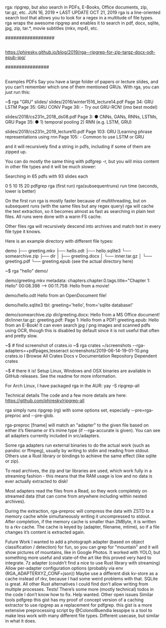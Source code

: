 rga: ripgrep, but also search in PDFs, E-Books, Office documents, zip, tar.gz, etc.
JUN 16, 2019 • LAST UPDATE OCT 21, 2019
rga is a line-oriented search tool that allows you to look for a regex in a multitude of file types. rga wraps the awesome ripgrep and enables it to search in pdf, docx, sqlite, jpg, zip, tar.*, movie subtitles (mkv, mp4), etc.

##################
##
##

https://phiresky.github.io/blog/2019/rga--ripgrep-for-zip-targz-docx-odt-epub-jpg/

################
##
##

Examples
PDFs
Say you have a large folder of papers or lecture slides, and you can’t remember which one of them mentioned GRUs. With rga, you can just run this:

~$ rga "GRU" slides/
slides/2016/winter1516_lecture14.pdf
Page 34:   GRU                            LSTM
Page 35:   GRU                            CONV
Page 38:     - Try out GRU-RCN! (imo best model)

slides/2018/cs231n_2018_ds08.pdf
Page  3: ●   CNNs, GANs, RNNs, LSTMs, GRU
Page 35: ● 1) temporal pooling 2) RNN (e.g. LSTM, GRU)

slides/2019/cs231n_2019_lecture10.pdf
Page 103:   GRU [Learning phrase representations using rnn
Page 105:    - Common to use LSTM or GRU

and it will recursively find a string in pdfs, including if some of them are zipped up.

You can do mostly the same thing with pdfgrep -r, but you will miss content in other file types and it will be much slower:

Searching in 65 pdfs with 93 slides each

0
5
10
15
20
pdfgrep
rga (first run)
rga(subsequentruns)
run time (seconds, lower is better)

On the first run rga is mostly faster because of multithreading, but on subsequent runs (with the same files but any regex query) rga will cache the text extraction, so it becomes almost as fast as searching in plain text files. All runs were done with a warm FS cache.

Other files
rga will recursively descend into archives and match text in every file type it knows.

Here is an example directory with different file types:

demo
├── greeting.mkv
├── hello.odt
├── hello.sqlite3
└── somearchive.zip
    ├── dir
    │   ├── greeting.docx
    │   └── inner.tar.gz
    │       └── greeting.pdf
    └── greeting.epub
(see the actual directory here)

~$ rga "hello" demo/

demo/greeting.mkv
metadata: chapters.chapter.0.tags.title="Chapter 1: Hello"
00:08.398 --> 00:11.758: Hello from a movie!

demo/hello.odt
Hello from an OpenDocument file!

demo/hello.sqlite3
tbl: greeting='hello', from='sqlite database!'

demo/somearchive.zip
dir/greeting.docx: Hello from a MS Office document!
dir/inner.tar.gz: greeting.pdf: Page 1: Hello from a PDF!
greeting.epub: Hello from an E-Book!
It can even search jpg / png images and scanned pdfs using OCR, though this is disabled by default since it is not useful that often and pretty slow.

~$ # find screenshot of crates.io
~$ rga crates ~/screenshots --rga-adapters=+pdfpages,tesseract
screenshots/2019-06-14-19-01-10.png
crates.io I Browse All Crates  Docs v
Documentation Repository Dependent crates

~$ # there it is!
Setup
Linux, Windows and OSX binaries are available in GitHub releases. See the readme for more information.

For Arch Linux, I have packaged rga in the AUR: yay -S ripgrep-all

Technical details
The code and a few more details are here: https://github.com/phiresky/ripgrep-all

rga simply runs ripgrep (rg) with some options set, especially --pre=rga-preproc and --pre-glob.

rga-preproc [fname] will match an "adapter" to the given file based on either it’s filename or it’s mime type (if --rga-accurate is given). You can see all adapters currently included in src/adapters.

Some rga adapters run external binaries to do the actual work (such as pandoc or ffmpeg), usually by writing to stdin and reading from stdout. Others use a Rust library or bindings to achieve the same effect (like sqlite or zip).

To read archives, the zip and tar libraries are used, which work fully in a streaming fashion - this means that the RAM usage is low and no data is ever actually extracted to disk!

Most adapters read the files from a Read, so they work completely on streamed data (that can come from anywhere including within nested archives).

During the extraction, rga-preproc will compress the data with ZSTD to a memory cache while simultaneously writing it uncompressed to stdout. After completion, if the memory cache is smaller than 2MByte, it is written to a rkv cache. The cache is keyed by (adapter, filename, mtime), so if a file changes it’s content is extracted again.

Future Work
I wanted to add a photograph adapter (based on object classification / detection) for fun, so you can grep for "mountain" and it will show pictures of mountains, like in Google Photos. It worked with YOLO, but something more useful and state-of-the art like this proved very hard to integrate.
7z adapter (couldn’t find a nice to use Rust library with streaming)
Allow per-adapter configuration options (probably via env (RGA_ADAPTERXYZ_CONF=json))
Maybe use a different disk kv-store as a cache instead of rkv, because I had some weird problems with that. SQLite is great. All other Rust alternatives I could find don’t allow writing from multiple processes.
Tests!
There’s some more (mostly technical) todos in the code I don’t know how to fix. Help wanted.
Other open issues
Similar tools
pdfgrep
this gist has my proof of concept version of a caching extractor to use ripgrep as a replacement for pdfgrep.
this gist is a more extensive preprocessing script by @ColonolBuendia
lesspipe is a tool to make less work with many different file types. Different usecase, but similar in what it does.
